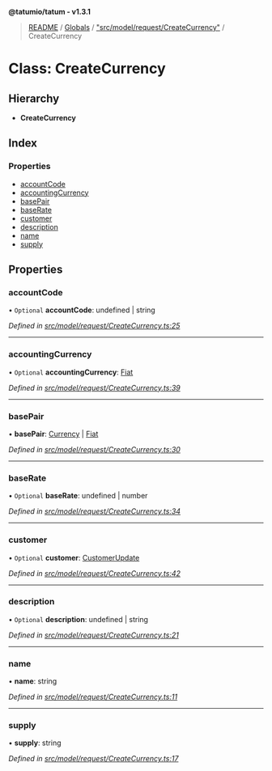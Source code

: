 **@tatumio/tatum - v1.3.1**

> [README](../README.md) / [Globals](../globals.md) / ["src/model/request/CreateCurrency"](../modules/_src_model_request_createcurrency_.md) / CreateCurrency

# Class: CreateCurrency

## Hierarchy

* **CreateCurrency**

## Index

### Properties

* [accountCode](_src_model_request_createcurrency_.createcurrency.md#accountcode)
* [accountingCurrency](_src_model_request_createcurrency_.createcurrency.md#accountingcurrency)
* [basePair](_src_model_request_createcurrency_.createcurrency.md#basepair)
* [baseRate](_src_model_request_createcurrency_.createcurrency.md#baserate)
* [customer](_src_model_request_createcurrency_.createcurrency.md#customer)
* [description](_src_model_request_createcurrency_.createcurrency.md#description)
* [name](_src_model_request_createcurrency_.createcurrency.md#name)
* [supply](_src_model_request_createcurrency_.createcurrency.md#supply)

## Properties

### accountCode

• `Optional` **accountCode**: undefined \| string

*Defined in [src/model/request/CreateCurrency.ts:25](https://github.com/tatumio/tatum-js/blob/8f0f126/src/model/request/CreateCurrency.ts#L25)*

___

### accountingCurrency

• `Optional` **accountingCurrency**: [Fiat](../enums/_src_model_response_ledger_fiat_.fiat.md)

*Defined in [src/model/request/CreateCurrency.ts:39](https://github.com/tatumio/tatum-js/blob/8f0f126/src/model/request/CreateCurrency.ts#L39)*

___

### basePair

•  **basePair**: [Currency](../enums/_src_model_request_currency_.currency.md) \| [Fiat](../enums/_src_model_response_ledger_fiat_.fiat.md)

*Defined in [src/model/request/CreateCurrency.ts:30](https://github.com/tatumio/tatum-js/blob/8f0f126/src/model/request/CreateCurrency.ts#L30)*

___

### baseRate

• `Optional` **baseRate**: undefined \| number

*Defined in [src/model/request/CreateCurrency.ts:34](https://github.com/tatumio/tatum-js/blob/8f0f126/src/model/request/CreateCurrency.ts#L34)*

___

### customer

• `Optional` **customer**: [CustomerUpdate](_src_model_request_customerupdate_.customerupdate.md)

*Defined in [src/model/request/CreateCurrency.ts:42](https://github.com/tatumio/tatum-js/blob/8f0f126/src/model/request/CreateCurrency.ts#L42)*

___

### description

• `Optional` **description**: undefined \| string

*Defined in [src/model/request/CreateCurrency.ts:21](https://github.com/tatumio/tatum-js/blob/8f0f126/src/model/request/CreateCurrency.ts#L21)*

___

### name

•  **name**: string

*Defined in [src/model/request/CreateCurrency.ts:11](https://github.com/tatumio/tatum-js/blob/8f0f126/src/model/request/CreateCurrency.ts#L11)*

___

### supply

•  **supply**: string

*Defined in [src/model/request/CreateCurrency.ts:17](https://github.com/tatumio/tatum-js/blob/8f0f126/src/model/request/CreateCurrency.ts#L17)*
